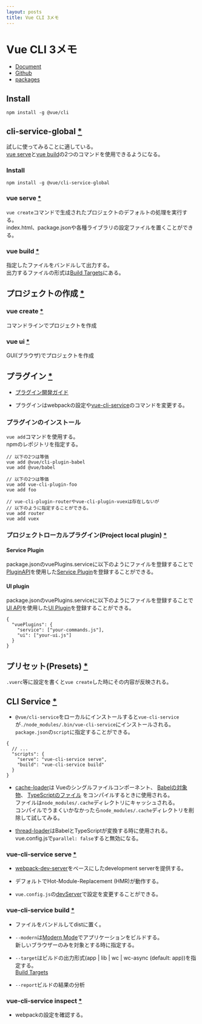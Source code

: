 ```yaml
---
layout: posts
title: Vue CLI 3メモ 
---
```

# Vue CLI 3メモ 

* [Document](https://cli.vuejs.org/)  
* [Github](https://github.com/vuejs/vue-cli)  
* [packages](https://github.com/vuejs/vue-cli/tree/dev/packages/%40vue)  

## Install

```
npm install -g @vue/cli
```

## cli-service-global [\*](https://cli.vuejs.org/guide/prototyping.html#instant-prototyping)

試しに使ってみることに適している。  
[vue serve](https://cli.vuejs.org/guide/prototyping.html#vue-serve)と[vue build](https://cli.vuejs.org/guide/prototyping.html#vue-build)の2つのコマンドを使用できるようになる。

### Install

```
npm install -g @vue/cli-service-global
```

### vue serve [\*](https://cli.vuejs.org/guide/prototyping.html#vue-serve)

`vue create`コマンドで生成されたプロジェクトのデフォルトの処理を実行する。  
index.html、package.jsonや各種ライブラリの設定ファイルを置くことができる。

### vue build [\*](https://cli.vuejs.org/guide/prototyping.html#vue-build)

指定したファイルをバンドルして出力する。  
出力するファイルの形式は[Build Targets](https://cli.vuejs.org/guide/build-targets.html#build-targets)にある。

## プロジェクトの作成 [\*](https://cli.vuejs.org/guide/creating-a-project.html#creating-a-project)

### vue create [\*](https://cli.vuejs.org/guide/creating-a-project.html#vue-create)

コマンドラインでプロジェクトを作成

### vue ui [\*](https://cli.vuejs.org/guide/creating-a-project.html#using-the-gui)

GUI(ブラウザ)でプロジェクトを作成

## プラグイン [\*](https://cli.vuejs.org/guide/plugins-and-presets.html#plugins)

* [プラグイン開発ガイド](https://cli.vuejs.org/dev-guide/plugin-dev.html)

* プラグインはwebpackの設定や[vue-cli-service](https://cli.vuejs.org/guide/cli-service.html)のコマンドを変更する。

### プラグインのインストール

`vue add`コマンドを使用する。  
npmのレポジトリを指定する。

```
// 以下の2つは等価
vue add @vue/cli-plugin-babel
vue add @vue/babel

// 以下の2つは等価
vue add vue-cli-plugin-foo
vue add foo

// vue-cli-plugin-routerやvue-cli-plugin-vuexは存在しないが
// 以下のように指定することができる。
vue add router
vue add vuex
```

### プロジェクトローカルプラグイン(Project local plugin) [\*](https://cli.vuejs.org/guide/plugins-and-presets.html#project-local-plugin)

#### Service Plugin

package.jsonのvuePlugins.serviceに以下のようにファイルを登録することで[PluginAPI](https://github.com/vuejs/vue-cli/blob/dev/packages/%40vue/cli-service/lib/PluginAPI.js)を使用した[Service Plugin](https://cli.vuejs.org/dev-guide/plugin-dev.html#service-plugin)を登録することができる。

#### UI plugin

package.jsonのvuePlugins.serviceに以下のようにファイルを登録することで[UI API](https://cli.vuejs.org/dev-guide/ui-api.html#ui-api)を使用した[UI Plugin](https://cli.vuejs.org/dev-guide/ui-info.html)を登録することができる。

```
{
  "vuePlugins": {
    "service": ["your-commands.js"],
    "ui": ["your-ui.js"]
  }
}
```

## プリセット(Presets) [\*](https://cli.vuejs.org/guide/plugins-and-presets.html#presets)

`.vuerc`等に設定を書くと`vue create`した時にその内容が反映される。

## CLI Service [\*](https://cli.vuejs.org/guide/cli-service.html#cli-service)

* `@vue/cli-service`をローカルにインストールすると`vue-cli-service`が`./node_modules/.bin/vue-cli-service`にインストールされる。  
`package.json`の`script`に指定することができる。

```
{
  // ...
  "scripts": {
    "serve": "vue-cli-service serve",
    "build": "vue-cli-service build"
  }
}
```

* [cache-loader](https://github.com/webpack-contrib/cache-loader)は
Vueのシングルファイルコンポーネント、
[Babelの対象物](https://github.com/vuejs/vue-cli/tree/dev/packages/%40vue/cli-plugin-babel)、
[TypeScriptのファイル](https://github.com/vuejs/vue-cli/tree/dev/packages/%40vue/cli-plugin-typescript)
をコンパイルするときに使用される。  
ファイルは`node_modules/.cache`ディレクトリにキャッシュされる。  
コンパイルでうまくいかなかったら`node_modules/.cache`ディレクトリを削除して試してみる。

* [thread-loader](https://github.com/webpack-contrib/thread-loader)はBabelとTypeScriptが変換する時に使用される。  
vue.config.jsで`parallel: false`すると無効になる。  


### vue-cli-service serve [\*](https://cli.vuejs.org/guide/cli-service.html#vue-cli-service-serve)

* [webpack-dev-server](https://github.com/webpack/webpack-dev-server)をベースにしたdevelopment serverを提供する。

* デフォルトでHot-Module-Replacement (HMR)が動作する。

* `vue.config.js`の[devServer](https://cli.vuejs.org/config/#devserver)で設定を変更することができる。

### vue-cli-service build [\*](https://cli.vuejs.org/guide/cli-service.html#vue-cli-service-build)

* ファイルをバンドルしてdistに置く。

* `--modern`は[Modern Mode](https://cli.vuejs.org/guide/browser-compatibility.html#modern-mode)でアプリケーションをビルドする。  
新しいブラウザーのみを対象とする時に指定する。

* `--target`はビルドの出力形式(app | lib | wc | wc-async (default: app))を指定する。  
[Build Targets](https://cli.vuejs.org/guide/build-targets.html#build-targets)

* `--report`ビルドの結果の分析

### vue-cli-service inspect [\*](https://cli.vuejs.org/guide/cli-service.html#vue-cli-service-inspect)

* webpackの設定を確認する。
